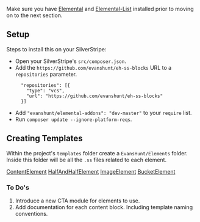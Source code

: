 Make sure you have [Elemental](https://github.com/dnadesign/silverstripe-elemental) and [Elemental-List](https://github.com/dnadesign/silverstripe-elemental-list) installed prior to moving on to the next section.

## Setup

Steps to install this on your SilverStripe:

- Open your SilverStripe's `src/composer.json`.
- Add the `https://github.com/evanshunt/eh-ss-blocks` URL to a `repositories` parameter.
    ```
      "repositories": [{
        "type": "vcs",
        "url": "https://github.com/evanshunt/eh-ss-blocks"
      }]
    ```
- Add `"evanshunt/elemental-addons": "dev-master"` to your `require` list.
- Run `composer update --ignore-platform-reqs`.

## Creating Templates

Within the project's `templates` folder create a `EvansHunt/Elements` folder. Inside this folder will be all the `.ss` files related to each element.

[ContentElement](/docs/templating/content-element.md)
[HalfAndHalfElement](/docs/templating/half-and-half-element.md)
[ImageElement](/docs/templating/image-element.md)
[BucketElement](/docs/templating/bucket-element.md)

### To Do's

1. Introduce a new CTA module for elements to use.
2. Add documentation for each content block. Including template naming conventions.